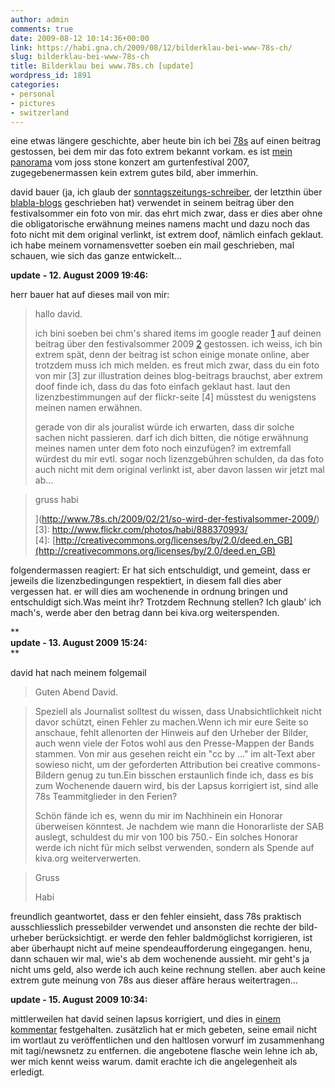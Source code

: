 ```yaml
---
author: admin
comments: true
date: 2009-08-12 10:14:36+00:00
link: https://habi.gna.ch/2009/08/12/bilderklau-bei-www-78s-ch/
slug: bilderklau-bei-www-78s-ch
title: Bilderklau bei www.78s.ch [update]
wordpress_id: 1891
categories:
- personal
- pictures
- switzerland
---
```


eine etwas längere geschichte, aber heute bin ich bei [78s](http://www.78s.ch/2009/02/21/so-wird-der-festivalsommer-2009/) auf einen beitrag gestossen, bei dem mir das foto extrem bekannt vorkam. es ist [mein panorama](http://www.flickr.com/photos/habi/888370993/) vom joss stone konzert am gurtenfestival 2007, zugegebenermassen kein extrem gutes bild, aber immerhin.




david bauer (ja, ich glaub der [sonntagszeitungs-schreiber](http://www.davidbauer.ch/), der letzthin über [blabla-blogs](http://www.sonntagszeitung.ch/multimedia/artikel-detailseite/?newsid=90208) geschrieben hat) verwendet in seinem beitrag über den festivalsommer ein foto von mir. das ehrt mich zwar, dass er dies aber ohne die obligatorische erwähnung meines namens macht und dazu noch das foto nicht mit dem original verlinkt, ist extrem doof, nämlich einfach geklaut. ich habe meinem vornamensvetter soeben ein mail geschrieben, mal schauen, wie sich das ganze entwickelt...




**update** **- 12. August 2009 19:46:**  





herr bauer hat auf dieses mail von mir:




<blockquote>
  hallo david.  

    

  ich bini soeben bei chm's shared items im google reader [1] auf deinen beitrag über den festivalsommer 2009 [2] gestossen. ich weiss, ich bin extrem spät, denn der beitrag ist schon einige monate online, aber trotzdem muss ich mich melden. es freut mich zwar, dass du ein foto von mir [3] zur illustration deines blog-beitrags brauchst, aber extrem doof finde ich, dass du das foto einfach geklaut hast. laut den lizenzbestimmungen auf der flickr-seite [4] müsstest du wenigstens meinen namen erwähnen.  

  gerade von dir als jouralist würde ich erwarten, dass dir solche sachen nicht passieren. darf ich dich bitten, die nötige erwähnung meines namen unter dem foto noch einzufügen? im extremfall würdest du mir evtl. sogar noch lizenzgebühren schulden, da das foto auch nicht mit dem original verlinkt ist, aber davon lassen wir jetzt mal ab...
</blockquote>




<blockquote>
  gruss habi  

    

  [1]: [](https://www.google.com/reader/view/user/10623017948859471534/state/com.google/broadcast)[https://www.google.com/reader/view/user/10623017948859471534/state/com.google/broadcast](https://www.google.com/reader/view/user/10623017948859471534/state/com.google/broadcast)  

  [2]: [](http://www.78s.ch/2009/02/21/so-wird-der-festivalsommer-2009/)[http://www.78s.ch/2009/02/21/so-wird-der-festivalsommer-2009/  
](http://www.78s.ch/2009/02/21/so-wird-der-festivalsommer-2009/)[3]: [](http://www.flickr.com/photos/habi/888370993/)[http://www.flickr.com/photos/habi/888370993/  
](http://www.flickr.com/photos/habi/888370993/)[4]: [](http://creativecommons.org/licenses/by/2.0/deed.en_GB)[http://creativecommons.org/licenses/by/2.0/deed.en_GB](http://creativecommons.org/licenses/by/2.0/deed.en_GB)
</blockquote>

folgendermassen reagiert: Er hat sich entschuldigt, und gemeint, dass er jeweils die lizenzbedingungen respektiert, in diesem fall dies aber vergessen hat. er will dies am wochenende in ordnung bringen und entschuldigt sich.Was meint ihr? Trotzdem Rechnung stellen? Ich glaub' ich mach's, werde aber den betrag dann bei kiva.org weiterspenden.  

**  
****update - 13. August 2009 15:24:****  
**  

david hat nach meinem folgemail  



<blockquote>
  Guten Abend David.
</blockquote>




<blockquote>
  Speziell als Journalist solltest du wissen, dass Unabsichtlichkeit nicht davor schützt, einen Fehler zu machen.Wenn ich mir eure Seite so anschaue, fehlt allenorten der Hinweis auf den Urheber der Bilder, auch wenn viele der Fotos wohl aus den Presse-Mappen der Bands stammen. Von mir aus gesehen reicht ein "cc by ..." im alt-Text aber sowieso nicht, um der geforderten Attribution bei creative commons-Bildern genug zu tun.Ein bisschen erstaunlich finde ich, dass es bis zum Wochenende dauern wird, bis der Lapsus korrigiert ist, sind alle 78s Teammitglieder in den Ferien?  

  Schön fände ich es, wenn du mir im Nachhinein ein Honorar überweisen könntest. Je nachdem wie mann die Honorarliste der SAB auslegt, schuldest du mir von 100 bis 750.- Ein solches Honorar werde ich nicht für mich selbst verwenden, sondern als Spende auf kiva.org weiterverwerten.
</blockquote>




<blockquote>
  Gruss  

  Habi  

    

  [1]: http://www.sab-photo.ch/index.cfm?id=30  

</blockquote>

freundlich geantwortet, dass er den fehler einsieht, dass 78s praktisch ausschliesslich pressebilder verwendet und ansonsten die rechte der bild-urheber berücksichtigt. er werde den fehler baldmöglichst korrigieren, ist aber überhaupt nicht auf meine spendeaufforderung eingegangen. henu, dann schauen wir mal, wie's ab dem wochenende aussieht. mir geht's ja nicht ums geld, also werde ich auch keine rechnung stellen. aber auch keine extrem gute meinung von 78s aus dieser affäre heraus weitertragen...  

  

**update - 15. August 2009 10:34:**  

mittlerweilen hat david seinen lapsus korrigiert, und dies in [einem kommentar](http://www.78s.ch/2009/02/21/so-wird-der-festivalsommer-2009/comment-page-1/#comment-85722) festgehalten. zusätzlich hat er mich gebeten, seine email nicht im wortlaut zu veröffentlichen und den haltlosen vorwurf im zusammenhang mit tagi/newsnetz zu entfernen. die angebotene flasche wein lehne ich ab, wer mich kennt weiss warum. damit erachte ich die angelegenheit als erledigt.  


